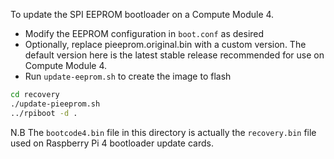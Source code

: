 To update the SPI EEPROM bootloader on a Compute Module 4.

* Modify the EEPROM configuration in `boot.conf` as desired
* Optionally, replace pieeprom.original.bin with a custom version. The default
  version here is the latest stable release recommended for use on Compute Module 4.
* Run `update-eeprom.sh` to create the image to flash

```bash
cd recovery
./update-pieeprom.sh
../rpiboot -d .
```

N.B The `bootcode4.bin` file in this directory is actually the `recovery.bin`
file used on Raspberry Pi 4 bootloader update cards.

